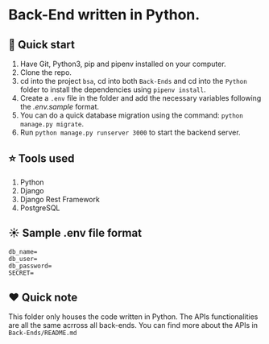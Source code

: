 # Back-End written in Python.

## :rocket: Quick start

1.  Have Git, Python3, pip and pipenv installed on your computer.
2.  Clone the repo.
3.  cd into the project `bsa`, cd into both `Back-Ends` and cd into the `Python` folder to install
    the dependencies using `pipenv install`.
4.  Create a `.env` file in the folder and add the necessary variables following the _.env.sample_ format.
5.  You can do a quick database migration using the command: `python manage.py migrate`.
6.  Run `python manage.py runserver 3000` to start the backend server.

## :star: Tools used

1. Python
2. Django
3. Django Rest Framework
4. PostgreSQL

## :sunny: Sample .env file format

```
db_name=
db_user=
db_password=
SECRET=
```

## :heart: Quick note

This folder only houses the code written in Python. The APIs functionalities are all the same acrross all back-ends.
You can find more about the APIs in `Back-Ends/README.md`
